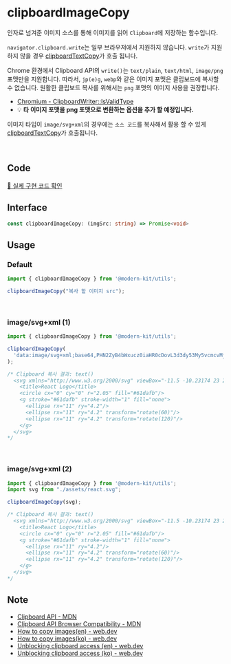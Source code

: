 # clipboardImageCopy

인자로 넘겨준 이미지 소스를 통해 이미지를 읽어 `Clipboard`에 저장하는 함수입니다.

`navigator.clipboard.write`는 일부 브라우저에서 지원하지 않습니다. `write`가 지원하지 않을 경우 [clipboardTextCopy](https://modern-agile-team.github.io/modern-kit/docs/utils/clipboard/clipboardTextCopy)가 호출 됩니다.

Chrome 환경에서 Clipboard API의 `write()`는 `text/plain`, `text/html`, `image/png` 포맷만을 지원합니다. 따라서, `jp(e)g`, `webp`와 같은 이미지 포맷은 클립보드에 복사할 수 없습니다. 원활한 클립보드 복사를 위해서는 `png` 포맷의 이미지 사용을 권장합니다.
- [Chromium - ClipboardWriter::IsValidType](https://source.chromium.org/chromium/chromium/src/+/main:third_party/blink/renderer/modules/clipboard/clipboard_writer.cc;l=304;drc=e882b8e4a8272f65cb14c608d3d2bc4f0512aa20)
- 💡 **타 이미지 포맷을 png 포맷으로 변환하는 옵션을 추가 할 예정입니다.**

이미지 타입이 `image/svg+xml`의 경우에는 `소스 코드`를 복사해서 활용 할 수 있게 [clipboardTextCopy](https://modern-agile-team.github.io/modern-kit/docs/utils/clipboard/clipboardTextCopy)가 호출됩니다. 

<br />

## Code
[🔗 실제 구현 코드 확인](https://github.com/modern-agile-team/modern-kit/blob/main/packages/utils/src/clipboard/clipboardImageCopy/index.ts)

## Interface
```ts title="typescript"
const clipboardImageCopy: (imgSrc: string) => Promise<void>
```

## Usage
### Default
```ts title="typescript"
import { clipboardImageCopy } from '@modern-kit/utils';

clipboardImageCopy("복사 할 이미지 src");
```

<br />

### image/svg+xml (1)
```ts title="typescript"
import { clipboardImageCopy } from '@modern-kit/utils';

clipboardImageCopy(
  'data:image/svg+xml;base64,PHN2ZyB4bWxucz0iaHR0cDovL3d3dy53My5vcmcvMjAwMC9zdmciIHZpZXdCb3g9Ii0xMS41IC0xMC4yMzE3NCAyMyAyMC40NjM0OCI+CiAgPHRpdGxlPlJlYWN0IExvZ288L3RpdGxlPgogIDxjaXJjbGUgY3g9IjAiIGN5PSIwIiByPSIyLjA1IiBmaWxsPSIjNjFkYWZiIi8+CiAgPGcgc3Ryb2tlPSIjNjFkYWZiIiBzdHJva2Utd2lkdGg9IjEiIGZpbGw9Im5vbmUiPgogICAgPGVsbGlwc2Ugcng9IjExIiByeT0iNC4yIi8+CiAgICA8ZWxsaXBzZSByeD0iMTEiIHJ5PSI0LjIiIHRyYW5zZm9ybT0icm90YXRlKDYwKSIvPgogICAgPGVsbGlwc2Ugcng9IjExIiByeT0iNC4yIiB0cmFuc2Zvcm09InJvdGF0ZSgxMjApIi8+CiAgPC9nPgo8L3N2Zz4K'
);

/* Clipboard 복사 결과: text()
  <svg xmlns="http://www.w3.org/2000/svg" viewBox="-11.5 -10.23174 23 20.46348">
    <title>React Logo</title>
    <circle cx="0" cy="0" r="2.05" fill="#61dafb"/>
    <g stroke="#61dafb" stroke-width="1" fill="none">
      <ellipse rx="11" ry="4.2"/>
      <ellipse rx="11" ry="4.2" transform="rotate(60)"/>
      <ellipse rx="11" ry="4.2" transform="rotate(120)"/>
    </g>
  </svg>
*/
```

<br />

### image/svg+xml (2)
```ts title="React(typescript)"
import { clipboardImageCopy } from '@modern-kit/utils';
import svg from "./assets/react.svg";

clipboardImageCopy(svg);

/* Clipboard 복사 결과: text()
  <svg xmlns="http://www.w3.org/2000/svg" viewBox="-11.5 -10.23174 23 20.46348">
    <title>React Logo</title>
    <circle cx="0" cy="0" r="2.05" fill="#61dafb"/>
    <g stroke="#61dafb" stroke-width="1" fill="none">
      <ellipse rx="11" ry="4.2"/>
      <ellipse rx="11" ry="4.2" transform="rotate(60)"/>
      <ellipse rx="11" ry="4.2" transform="rotate(120)"/>
    </g>
  </svg>
*/
```

## Note
- [Clipboard API - MDN](https://developer.mozilla.org/en-US/docs/Web/API/Clipboard)
- [Clipboard API Browser Compatibility - MDN](https://developer.mozilla.org/en-US/docs/Web/API/Clipboard#browser_compatibility)
- [How to copy images(en) - web.dev](https://web.dev/patterns/clipboard/copy-images)
- [How to copy images(ko) - web.dev](https://web.dev/patterns/clipboard/copy-images?hl=ko)
- [Unblocking clipboard access (en) - web.dev](https://web.dev/articles/async-clipboard)
- [Unblocking clipboard access (ko) - web.dev](https://web.dev/articles/async-clipboard?hl=ko)